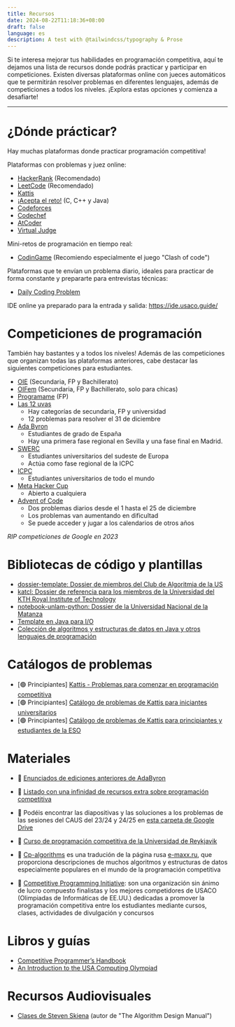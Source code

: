 ```yaml
---
title: Recursos
date: 2024-08-22T11:18:36+08:00
draft: false
language: es
description: A test with @tailwindcss/typography & Prose
---
```


<p class="mb-8 font-light text-center text-gray-500 lg:mb-16 dark:text-gray-400 sm:text-xl">
  Si te interesa mejorar tus habilidades en programación competitiva, aquí te dejamos una lista de recursos donde podrás practicar y participar en competiciones. Existen diversas plataformas online con jueces automáticos que te permitirán resolver problemas en diferentes lenguajes, además de competiciones a todos los niveles. ¡Explora estas opciones y comienza a desafiarte!
</p>

---


# ¿Dónde prácticar?

Hay muchas plataformas donde practicar programación competitiva!

Plataformas con problemas y juez online:
- [HackerRank](https://www.hackerrank.com) (Recomendado)
- [LeetCode](https://leetcode.com) (Recomendado)
- [Kattis](https://open.kattis.com)
- [¡Acepta el reto!](https://aceptaelreto.com) (C, C++ y Java)
- [Codeforces](https://codeforces.com)
- [Codechef](https://www.codechef.com)
- [AtCoder](https://atcoder.jp)
- [Virtual Judge](https://vjudge.net)

Mini-retos de programación en tiempo real:
- [CodinGame](https://www.codingame.com/multiplayer/clashofcode) (Recomiendo especialmente el juego "Clash of code")

Plataformas que te envían un problema diario, ideales para practicar de forma constante y prepararte para entrevistas técnicas:  

- [Daily Coding Problem](https://www.dailycodingproblem.com)  

IDE online ya preparado para la entrada y salida: https://ide.usaco.guide/


# Competiciones de programación 

También hay bastantes y a todos los niveles! Además de las competiciones que organizan todas las plataformas anteriores, cabe destacar las siguientes competiciones para estudiantes.

- [OIE](https://olimpiada-informatica.org/https://olimpiada-informatica.org) (Secundaria, FP y Bachillerato)
- [OIFem](https://oifem.es) (Secundaria, FP y Bachillerato, solo para chicas)
- [Programame](https://programame.com) (FP)
- [Las 12 uvas](https://las12uvas.es)
  - Hay categorías de secundaria, FP y universidad
  - 12 problemas para resolver el 31 de diciembre
- [Ada Byron](https://ada-byron.es)
  - Estudiantes de grado de España
  - Hay una primera fase regional en Sevilla y una fase final en Madrid.
- [SWERC](https://swerc.eu)
  - Estudiantes universitarios del sudeste de Europa
  - Actúa como fase regional de la ICPC
- [ICPC](https://icpc.global)
  - Estudiantes universitarios de todo el mundo
- [Meta Hacker Cup](https://www.facebook.com/codingcompetitions/hacker-cup)
  - Abierto a cualquiera
- [Advent of Code](https://adventofcode.com)
  - Dos problemas diarios desde el 1 hasta el 25 de diciembre
  - Los problemas van aumentando en dificultad
  - Se puede acceder y jugar a los calendarios de otros años

_RIP competiciones de Google en 2023_

# Bibliotecas de código y plantillas
- [dossier-template: Dossier de miembros del Club de Algoritmia de la US](https://github.com/algoritmiaUS/dossier-template)
- [katcl: Dossier de referencia para los miembros de la Universidad del KTH Royal Institute of Technology](https://github.com/kth-competitive-programming/kactl/blob/main/kactl.pdf)
- [notebook-unlam-python: Dossier de la Universidad Nacional de la Matanza](https://github.com/LautaroLasorsa/notebook-unlam-python/blob/main/notebook/notebook.pdf)
- [Template en Java para  I/O](https://github.com/jeffrey-xiao/competitive-programming/blob/master/src/codebook/Template.java)  
- [Colección de algoritmos y estructuras de datos en Java y otros lenguajes de programación](https://github.com/indy256/codelibrary)

# Catálogos de problemas
- [🟢 Principiantes] [Kattis - Problemas para comenzar en programación competitiva](https://open.kattis.com/problem-sources/Kattis)
- [🟢 Principiantes] [Catálogo de problemas de Kattis para iniciantes universitarios](https://docs.google.com/spreadsheets/d/1oJ2bUndgK4dOOTcOA-3Nyv0RB6XEoES2yr2Xw5Qcwtw/edit?gid=0#gid=0)
- [🟢 Principiantes] [Catálogo de problemas de Kattis para principiantes y estudiantes de la ESO](https://docs.google.com/spreadsheets/d/1o_7wdzTA861ySRCZCD2SWEu_T_4QVptg6BhGmKNsuLc/edit?gid=0#gid=0)

# Materiales

- 📎 [Enunciados de ediciones anteriores de AdaByron](https://drive.google.com/drive/folders/1xleZ_-1_LyoHV7SDbyXg_fQ2m_BMrO82?usp=sharing)
- 📎 [Listado con una infinidad de recursos extra sobre programación competitiva](https://github.com/lnishan/awesome-competitive-programming)
- 📎 Podéis encontrar las diapositivas y las soluciones a los problemas de las sesiones del CAUS del 23/24 y 24/25 en [esta carpeta de Google Drive](https://drive.google.com/drive/folders/1HRhaTf-Dtha1T21ZTzjj7y-6WswkB9OP?usp=sharing)
- 📎 [Curso de programación competitiva de la Universidad de Reykjavik](https://algo.is/t-414-aflv-competitive-programming-course-2016)

- 📎 [Cp-algorithms](https://cp-algorithms.com) es una tradución de la página rusa [e-maxx.ru](https://e-maxx.ru/algo), que proporciona descripciones de muchos algoritmos y estructuras de datos especialmente populares en el mundo de la programación competitiva

- 📎 [Competitive Programming Initiative](https://joincpi.org): son una organización sin ánimo de lucro compuesto finalistas y los mejores competidores de USACO (Olimpiadas de Informáticas de EE.UU.) dedicadas a promover la programación competitiva entre los estudiantes mediante cursos, clases, actividades de divulgación y concursos


# Libros y guías

<!-- - [The Algorithm Design Manual](https://www.inf.ufpr.br/andre/textos-CI1355-CI355/TheAlgorithmDesignManual.pdf) -->
- [Competitive Programmer’s Handbook](https://cses.fi/book/book.pdf)
- [An Introduction to the USA Computing Olympiad](https://darrenyao.com/usacobook/cpp.pdf)


# Recursos Audiovisuales

- [Clases de Steven Skiena](https://www3.cs.stonybrook.edu/~skiena/373/videos) (autor de "The Algorithm Design Manual")

